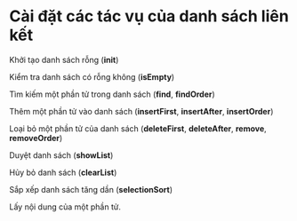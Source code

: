 # Cài đặt các tác vụ của danh sách liên kết
Khởi tạo danh sách rỗng (**init**)

Kiểm tra danh sách có rỗng không (**isEmpty**)

Tìm kiếm một phần tử trong danh sách (**find**, **findOrder**)

Thêm một phần tử vào danh sách (**insertFirst**, **insertAfter**, **insertOrder**)

Loại bỏ một phần tử của danh sách (**deleteFirst**, **deleteAfter**, **remove**, **removeOrder**)

Duyệt danh sách (**showList**)

Hủy bỏ danh sách (**clearList**)

Sắp xếp danh sách tăng dần (**selectionSort**)

Lấy nội dung của một phần tử.
